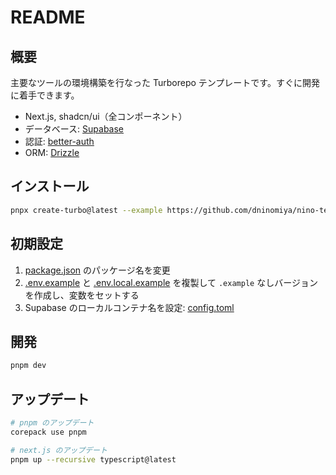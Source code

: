 # README

## 概要

主要なツールの環境構築を行なった Turborepo テンプレートです。すぐに開発に着手できます。

- Next.js, shadcn/ui（全コンポーネント）
- データベース: [Supabase](https://supabase.com/docs/guides/local-development?queryGroups=package-manager&package-manager=pnpm)
- 認証: [better-auth](https://www.better-auth.com/docs/introduction)
- ORM: [Drizzle](https://orm.drizzle.team/docs/get-started/supabase-new)

## インストール

```sh
pnpx create-turbo@latest --example https://github.com/dninomiya/nino-template -m pnpm
```

## 初期設定

1. [package.json](./package.json) のパッケージ名を変更
2. [.env.example](./packages/db/.env.example) と [.env.local.example](./apps/web/.env.local.example) を複製して `.example` なしバージョンを作成し、変数をセットする
3. Supabase のローカルコンテナ名を設定: [config.toml](./tooling/supabase/config.toml)

## 開発

```sh
pnpm dev
```

## アップデート

```sh
# pnpm のアップデート
corepack use pnpm

# next.js のアップデート
pnpm up --recursive typescript@latest
```
